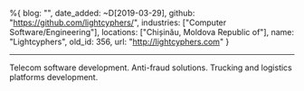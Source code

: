 %{
  blog: "",
  date_added: ~D[2019-03-29],
  github: "https://github.com/lightcyphers/",
  industries: ["Computer Software/Engineering"],
  locations: ["Chișinău, Moldova Republic of"],
  name: "Lightcyphers",
  old_id: 356,
  url: "http://lightcyphers.com"
}

---

Telecom software development. Anti-fraud solutions. Trucking and logistics platforms development.
